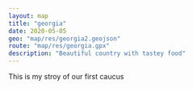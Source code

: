 ```yaml
---
layout: map
title: "georgia"
date: 2020-05-05
geo: "map/res/georgia2.geojson"
route: "map/res/georgia.gpx"
description: "Beautiful country with tastey food"
---
```

This is my stroy of our first caucus

